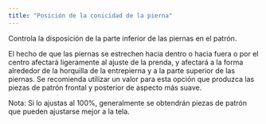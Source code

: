 ```yaml
---
title: "Posición de la conicidad de la pierna"
---
```


Controla la disposición de la parte inferior de las piernas en el patrón.

El hecho de que las piernas se estrechen hacia dentro o hacia fuera o por el centro afectará ligeramente al ajuste de la prenda, y afectará a la forma alrededor de la horquilla de la entrepierna y a la parte superior de las piernas. Se recomienda utilizar un valor para esta opción que produzca las piezas de patrón frontal y posterior de aspecto más suave.

Nota: Si lo ajustas al 100%, generalmente se obtendrán piezas de patrón que pueden ajustarse mejor a la tela.

